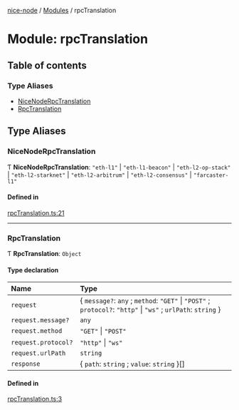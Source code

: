 [nice-node](../index.md) / [Modules](../modules.md) / rpcTranslation

# Module: rpcTranslation

## Table of contents

### Type Aliases

- [NiceNodeRpcTranslation](rpcTranslation.md#nicenoderpctranslation)
- [RpcTranslation](rpcTranslation.md#rpctranslation)

## Type Aliases

### NiceNodeRpcTranslation

Ƭ **NiceNodeRpcTranslation**: `"eth-l1"` \| `"eth-l1-beacon"` \| `"eth-l2-op-stack"` \| `"eth-l2-starknet"` \| `"eth-l2-arbitrum"` \| `"eth-l2-consensus"` \| `"farcaster-l1"`

#### Defined in

[rpcTranslation.ts:21](https://github.com/NiceNode/nice-node/blob/2e05c26b/src/common/rpcTranslation.ts#L21)

---

### RpcTranslation

Ƭ **RpcTranslation**: `Object`

#### Type declaration

| Name                | Type                                                                                                           |
| :------------------ | :------------------------------------------------------------------------------------------------------------- |
| `request`           | \{ `message?`: `any` ; `method`: `"GET"` \| `"POST"` ; `protocol?`: `"http"` \| `"ws"` ; `urlPath`: `string` } |
| `request.message?`  | `any`                                                                                                          |
| `request.method`    | `"GET"` \| `"POST"`                                                                                            |
| `request.protocol?` | `"http"` \| `"ws"`                                                                                             |
| `request.urlPath`   | `string`                                                                                                       |
| `response`          | \{ `path`: `string` ; `value`: `string` }[]                                                                    |

#### Defined in

[rpcTranslation.ts:3](https://github.com/NiceNode/nice-node/blob/2e05c26b/src/common/rpcTranslation.ts#L3)
